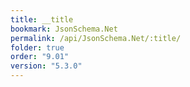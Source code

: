 ```yaml
---
title: __title
bookmark: JsonSchema.Net
permalink: /api/JsonSchema.Net/:title/
folder: true
order: "9.01"
version: "5.3.0"
---
```

